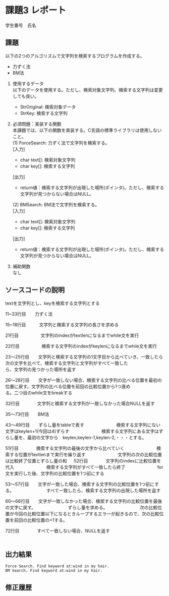 # 課題3 レポート
学生番号　氏名


## 課題  

以下の2つのアルゴリズムで文字列を検索するプログラムを作成する。  
- 力ずく法
- BM法

1. 使用するデータ  
以下のデータを使用する。ただし、検索対象文字列、検索する文字列は変更しても良い。  
    - StrOriginal: 検索対象データ
    - StrKey: 検索する文字列

2. 必須問題：実装する関数  
本課題では、以下の関数を実装する。C言語の標準ライブラリは使用しないこと。  
    (1) ForceSearch: 力ずく法で文字列を検索する。  
    [入力]  
    - char text[]: 検索対象文字列  
    - char key[]: 検索する文字列  

    [出力]  
    - return値：検索する文字列が出現した場所(ポインタ)。ただし、検索する文字列が見つからない場合はNULL。  

    (2) BMSearch: BM法で文字列を検索する。  
    [入力]  
    - char text[]: 検索対象文字列  
    - char key[]: 検索する文字列  
 
    [出力]  
    - return値：検索する文字列が出現した場所(ポインタ)。ただし、検索する文字列が見つからない場合はNULL。  

3. 補助関数  
なし

## ソースコードの説明
textを文字列とし、keyを検索する文字列とする

11~33行目　　力ずく法

15~18行目　　　文字列と検索する文字列の長さを求める

21行目　　　　　文字列のindexがtextlenになるまでwhile文を実行

22行目　　　　　検索する文字列のindexがkeylenになるまでwhile文を実行

23～25行目　　文字列と検索する文字列の1文字目から比べていき、一致したら次の文字を比べて、検索する文字列と文字列がすべて一致した　　　　　　　ら、文字列の見つかった場所を返す

26～28行目　　文字が一致しない場合、検索する文字列の比べる位置を最初の位置に戻す。文字列の比べる位置を前回の比較位置から1つ進め　　　　　　　る。二つ目のwhile文をbreakする

32行目　　　　文字列と検索する文字列が一致しなかった場合NULLを返す

35～73行目　　BM法

43～49行目　　ずらし量をtableで表す
　　　　　　　検索する文字列にない文字はkeylen+1(今回は4)ずらす
　　　　　　　検索する文字列にある文字はずらし量を、最初の文字から　keylen,keylen-1,keylen-2,・・・とする。

51行目　　　　検索する文字列の最後の文字から比べていく
　　　　　　　検索する位置がtextlenまで実行を繰り返す
　　　　　　　文字列の次の比較位置は比較終了位置とずらし量の和
　
52行目　　　　文字列のindexに比較位置を代入
　　　　　　　検索する文字列がすべて一致したら終了
　　　　　　　for文を実行した後、文字列の比較位置を1つ前にする　　

53～57行目　　文字が一致した場合、検索する文字列の比較位置を1つ前にする。
　　　　　　　すべて一致したら、検索する文字列の出現した場所を返す

60～66行目　　文字が一致しなかった場合、検索する文字列の比較位置を最後の文字に戻す。
　　　　　　　ずらし量を求める。
　　　　　　　次の比較位置が今回の比較位置以下になるときループするエラーが起きるので、次の比較位置を前回の比較位置の+1する。

72行目　　　　すべて一致しない場合、NULLを返す
　　　　　　　
　　　　　　　　　




## 出力結果

```
Force Search. Find keyword at:wind in my hair.
BM Search. Find keyword at:wind in my hair.

```

## 修正履歴

